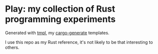 # Play: my collection of Rust programming experiments
Generated with [tmpl](github.com/thor314/tmpl), my [cargo-generate](https://cargo-generate.github.io/cargo-generate/index.html) templates.

I use this repo as my Rust reference, it's not likely to be that interesting to others.
